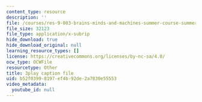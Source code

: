 ```yaml
---
content_type: resource
description: ''
file: /courses/res-9-003-brains-minds-and-machines-summer-course-summer-2015/b52f03998197ef4b92de2a7830e55553_3xBTFOxtfNU.srt
file_size: 32123
file_type: application/x-subrip
hide_download: true
hide_download_original: null
learning_resource_types: []
license: https://creativecommons.org/licenses/by-nc-sa/4.0/
ocw_type: OCWFile
resourcetype: Other
title: 3play caption file
uid: b52f0399-8197-ef4b-92de-2a7830e55553
video_metadata:
  youtube_id: null
---
```

